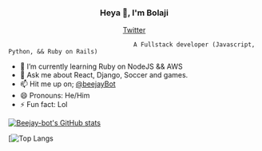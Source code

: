<h3 align="center"> Heya 👋, I'm Bolaji</h3>
<p align="center">
  <a href="https://twitter.com/beejayBot">Twitter</a>
</p>

                                                        
                                       A Fullstack developer (Javascript, Python, && Ruby on Rails)

- 🌱 I’m currently learning Ruby on NodeJS && AWS
- 💬 Ask me about React, Django, Soccer and games.
- 📫 Hit me up on; [@beejayBot](https://twitter.com/beejayBot)
- 😄 Pronouns: He/Him
- ⚡ Fun fact: Lol


<!-- [!Beejay-bot's GitHub stats] (https://github-readme-stats.vercel.app/api?username=Beejay-bot&count_private=true&show_icons=true&theme=prussian) -->

  [![Beejay-bot's GitHub stats](https://github-readme-stats.vercel.app/api?username=Beejay-bot&count_private=true&show_icons=true&theme=prussian)](https://github.com/anuraghazra/github-readme-stats)



[![Top Langs](https://github-readme-stats.vercel.app/api/top-langs/?username=Beejay-bot&layout=compact)
